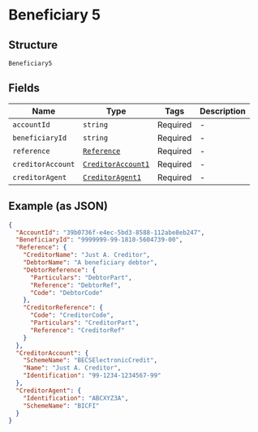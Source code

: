 
# Beneficiary 5

## Structure

`Beneficiary5`

## Fields

| Name | Type | Tags | Description |
|  --- | --- | --- | --- |
| `accountId` | `string` | Required | - |
| `beneficiaryId` | `string` | Required | - |
| `reference` | [`Reference`](../../doc/models/reference.md) | Required | - |
| `creditorAccount` | [`CreditorAccount1`](../../doc/models/creditor-account-1.md) | Required | - |
| `creditorAgent` | [`CreditorAgent1`](../../doc/models/creditor-agent-1.md) | Required | - |

## Example (as JSON)

```json
{
  "AccountId": "39b0736f-e4ec-5bd3-8588-112abe8eb247",
  "BeneficiaryId": "9999999-99-1810-5604739-00",
  "Reference": {
    "CreditorName": "Just A. Creditor",
    "DebtorName": "A beneficiary debtor",
    "DebtorReference": {
      "Particulars": "DebtorPart",
      "Reference": "DebtorRef",
      "Code": "DebtorCode"
    },
    "CreditorReference": {
      "Code": "CreditorCode",
      "Particulars": "CreditorPart",
      "Reference": "CreditorRef"
    }
  },
  "CreditorAccount": {
    "SchemeName": "BECSElectronicCredit",
    "Name": "Just A. Creditor",
    "Identification": "99-1234-1234567-99"
  },
  "CreditorAgent": {
    "Identification": "ABCXYZ3A",
    "SchemeName": "BICFI"
  }
}
```

